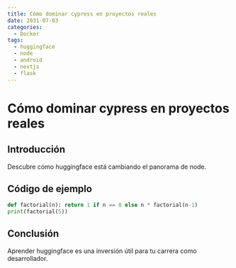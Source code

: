 ```yaml
---
title: Cómo dominar cypress en proyectos reales
date: 2031-07-03
categories:
  - Docker
tags:
  - huggingface
  - node
  - android
  - nextjs
  - flask
---
```


# Cómo dominar cypress en proyectos reales

## Introducción

Descubre cómo huggingface está cambiando el panorama de node.

## Código de ejemplo

```python
def factorial(n): return 1 if n == 0 else n * factorial(n-1)
print(factorial(5))
```

## Conclusión

Aprender huggingface es una inversión útil para tu carrera como desarrollador.